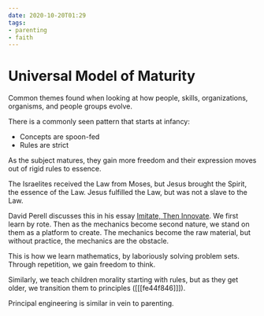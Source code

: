 ```yaml
---
date: 2020-10-20T01:29
tags:
- parenting
- faith
---
```


# Universal Model of Maturity

Common themes found when looking at how people, skills, organizations, organisms, and people groups evolve.

There is a commonly seen pattern that starts at infancy:
- Concepts are spoon-fed
- Rules are strict

As the subject matures, they gain more freedom and their expression moves out of rigid rules to essence. 

The Israelites received the Law from Moses, but Jesus brought the Spirit, the essence of the Law.  Jesus fulfilled the Law, but was not a slave to the Law.

David Perell discusses this in his essay [Imitate, Then Innovate](https://perell.com/note/imitate-then-innovate/).  We first learn by rote. Then as the mechanics become second nature, we stand on them as a platform to create. The mechanics become the raw material, but without practice, the mechanics are the obstacle.

This is how we learn mathematics, by laboriously solving problem sets. Through repetition, we gain freedom to think.

Similarly, we teach children morality starting with rules, but as they get older, we transition them to principles ([[[fe44f846]]]).

Principal engineering is similar in vein to parenting. 